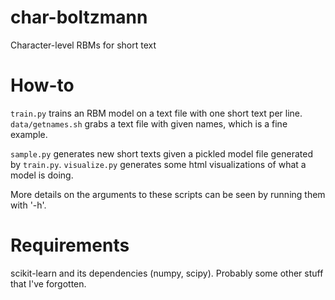 # char-boltzmann

Character-level RBMs for short text

# How-to

`train.py` trains an RBM model on a text file with one short text per line. `data/getnames.sh` grabs a text file with given names, which is a fine example. 

`sample.py` generates new short texts given a pickled model file generated by `train.py`. `visualize.py` generates some html visualizations of what a model is doing.

More details on the arguments to these scripts can be seen by running them with '-h'.

# Requirements

scikit-learn and its dependencies (numpy, scipy). Probably some other stuff that I've forgotten.
